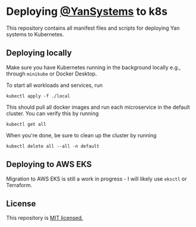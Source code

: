 # Deploying [@YanSystems](https://github.com/YanSystems) to k8s

This repository contains all manifest files and scripts for deploying Yan systems to Kubernetes.

## Deploying locally

Make sure you have Kubernetes running in the background locally e.g., through `minikube` or Docker Desktop.

To start all workloads and services, run

```
kubectl apply -f ./local
```

This should pull all docker images and run each microservice in the default cluster. You can verify this by running

```
kubectl get all
```

When you're done, be sure to clean up the cluster by running
```
kubectl delete all --all -n default
```

## Deploying to AWS EKS

Migration to AWS EKS is still a work in progress - I will likely use `eksctl` or Terraform.

## License

This repository is [MIT licensed.](https://github.com/YanSystems/deploy/blob/main/LICENSE)

